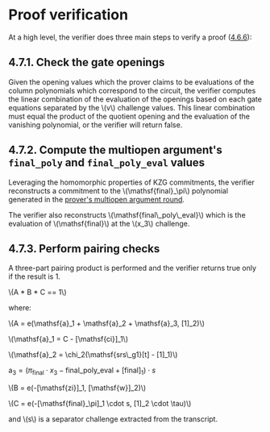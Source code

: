 # Proof verification

At a high level, the verifier does three main steps to verify a proof
([4.6.6](proof_generation.html#466-the-proof)):

## 4.7.1. Check the gate openings

Given the opening values which the prover claims to be evaluations of the
column polynomials which correspond to the circuit, the verifier computes the
linear combination of the evaluation of the openings based on each gate
equations separated by the \\(v\\) challenge values. This linear combination
must equal the product of the quotient opening and the evaluation of the
vanishing polynomial, or the verifier will return false.

## 4.7.2. Compute the multiopen argument's `final_poly` and `final_poly_eval` values

Leveraging the homomorphic properties of KZG commitments, the verifier
reconstructs a commitment to the \\(\mathsf{final}_\pi\\) polynomial generated
in the
[prover's multiopen argument round](./proof_generation.html#466-multiopen-argument-round).

The verifier also
reconstructs \\(\mathsf{final\\_poly\\_eval}\\) which is the evaluation of
\\(\mathsf{final}\\) at the \\(x_3\\) challenge.

## 4.7.3. Perform pairing checks

A three-part pairing product is performed and the verifier returns true only if
the result is 1.

\\(A * B * C == 1\\)

where:

\\(A = e(\mathsf{a}_1 + \mathsf{a}_2 + \mathsf{a}_3, [1]_2)\\)

\\(\mathsf{a}_1 = C - [\mathsf{ci}]_1\\)

\\(\mathsf{a}_2 = \chi_2(\mathsf{srs\\_g1}[t] - [1]_1)\\)

$\mathsf{a}_3 = (\pi_\mathsf{final} \cdot x_3 - \mathsf{final\_poly\_eval} + [\mathsf{final}]_1) \cdot s$

\\(B = e(-[\mathsf{zi}]_1, [\mathsf{w}]_2)\\)

\\(C = e(-[\mathsf{final}_\pi]_1 \cdot s, [1]_2 \cdot \tau)\\)

and \\(s\\) is a separator challenge extracted from the transcript.

